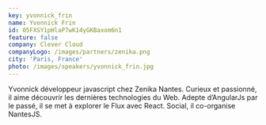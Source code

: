 ```yaml
---
key: yvonnick_frin
name: Yvonnick Frin
id: 05FXSY1pHlaP7wK14yGKBaxom6n1
feature: false
company: Clever Cloud
companyLogo: /images/partners/zenika.png
city: 'Paris, France'
photo: /images/speakers/yvonnick_frin.jpg
---
```

Yvonnick développeur javascript chez Zenika Nantes. Curieux et passionné, il aime découvrir les dernières technologies du Web. Adepte d’AngularJs par le passé, il se met à explorer le Flux avec React. Social, il co-organise NantesJS.